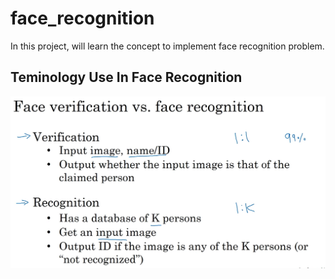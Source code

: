 # face_recognition
In this project, will learn the concept to implement face recognition problem.

## Teminology Use In Face Recognition

![image](images/1.png)